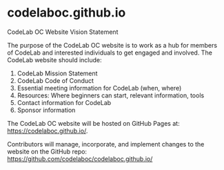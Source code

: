 # codelaboc.github.io

CodeLab OC Website Vision Statement

The purpose of the CodeLab OC website is to work as a hub for members of CodeLab and interested individuals to get engaged and involved. The CodeLab website should include:

1. CodeLab Mission Statement
2. CodeLab Code of Conduct
3. Essential meeting information for CodeLab (when, where)
4. Resources: Where beginners can start, relevant information, tools
5. Contact information for CodeLab
6. Sponsor information

The CodeLab OC website will be hosted on GitHub Pages at: https://codelaboc.github.io/.

Contributors will manage, incorporate, and implement changes to the website on the GitHub repo: https://github.com/codelaboc/codelaboc.github.io/
